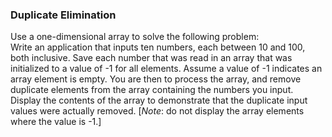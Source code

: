 ### Duplicate Elimination 

Use a one-dimensional array to solve the following problem:\
Write an application that inputs ten numbers, each between 10 and 100, both inclusive. Save
each number that was read in an array that was initialized to a value of -1 for all elements. Assume
a value of -1 indicates an array element is empty. You are then to process the array, and remove
duplicate elements from the array containing the numbers you input. Display the contents of the
array to demonstrate that the duplicate input values were actually removed. [_Note_: do not display
the array elements where the value is -1.]